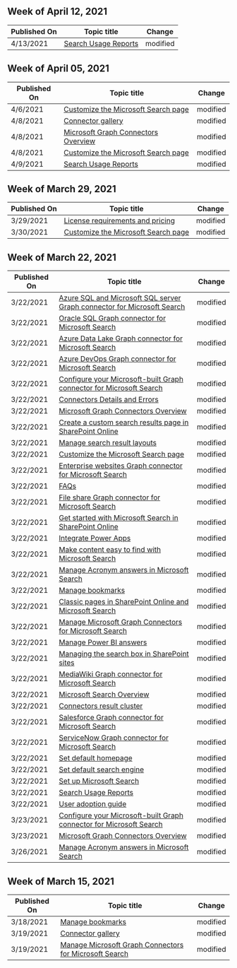 <!-- This file is generated automatically each week. Changes made to this file will be overwritten.-->



## Week of April 12, 2021


| Published On |Topic title | Change |
|------|------------|--------|
| 4/13/2021 | [Search Usage Reports](/MicrosoftSearch/usage-reports) | modified |


## Week of April 05, 2021


| Published On |Topic title | Change |
|------|------------|--------|
| 4/6/2021 | [Customize the Microsoft Search page](/MicrosoftSearch/customize-search-page) | modified |
| 4/8/2021 | [Connector gallery](/MicrosoftSearch/connectors-gallery) | modified |
| 4/8/2021 | [Microsoft Graph Connectors Overview](/MicrosoftSearch/connectors-overview) | modified |
| 4/8/2021 | [Customize the Microsoft Search page](/MicrosoftSearch/customize-search-page) | modified |
| 4/9/2021 | [Search Usage Reports](/MicrosoftSearch/usage-reports) | modified |


## Week of March 29, 2021


| Published On |Topic title | Change |
|------|------------|--------|
| 3/29/2021 | [License requirements and pricing](/MicrosoftSearch/licensing) | modified |
| 3/30/2021 | [Customize the Microsoft Search page](/MicrosoftSearch/customize-search-page) | modified |


## Week of March 22, 2021


| Published On |Topic title | Change |
|------|------------|--------|
| 3/22/2021 | [Azure SQL and Microsoft SQL server Graph connector for Microsoft Search](/MicrosoftSearch/mssql-connector) | modified |
| 3/22/2021 | [Oracle SQL Graph connector for Microsoft Search](/MicrosoftSearch/oraclesql-connector) | modified |
| 3/22/2021 | [Azure Data Lake Graph connector for Microsoft Search](/MicrosoftSearch/azure-data-lake-connector) | modified |
| 3/22/2021 | [Azure DevOps Graph connector for Microsoft Search](/MicrosoftSearch/azure-devops-connector) | modified |
| 3/22/2021 | [Configure your Microsoft-built Graph connector for Microsoft Search](/MicrosoftSearch/configure-connector) | modified |
| 3/22/2021 | [Connectors Details and Errors](/MicrosoftSearch/connector-details-errors) | modified |
| 3/22/2021 | [Microsoft Graph Connectors Overview](/MicrosoftSearch/connectors-overview) | modified |
| 3/22/2021 | [Create a custom search results page in SharePoint Online](/MicrosoftSearch/create-search-results-pages) | modified |
| 3/22/2021 | [Manage search result layouts](/MicrosoftSearch/customize-results-layout) | modified |
| 3/22/2021 | [Customize the Microsoft Search page](/MicrosoftSearch/customize-search-page) | modified |
| 3/22/2021 | [Enterprise websites Graph connector for Microsoft Search](/MicrosoftSearch/enterprise-web-connector) | modified |
| 3/22/2021 | [FAQs](/MicrosoftSearch/faqs) | modified |
| 3/22/2021 | [File share Graph connector for Microsoft Search](/MicrosoftSearch/fileshare-connector) | modified |
| 3/22/2021 | [Get started with Microsoft Search in SharePoint Online](/MicrosoftSearch/get-started-search-in-sharepoint-online) | modified |
| 3/22/2021 | [Integrate Power Apps](/MicrosoftSearch/integrate-powerapps) | modified |
| 3/22/2021 | [Make content easy to find with Microsoft Search](/MicrosoftSearch/make-content-easy-to-find) | modified |
| 3/22/2021 | [Manage Acronym answers in Microsoft Search](/MicrosoftSearch/manage-acronyms) | modified |
| 3/22/2021 | [Manage bookmarks](/MicrosoftSearch/manage-bookmarks) | modified |
| 3/22/2021 | [Classic pages in SharePoint Online and Microsoft Search](/MicrosoftSearch/manage-classic-spo-pages) | modified |
| 3/22/2021 | [Manage Microsoft Graph Connectors for Microsoft Search](/MicrosoftSearch/manage-connector) | modified |
| 3/22/2021 | [Manage Power BI answers](/MicrosoftSearch/manage-powerbi) | modified |
| 3/22/2021 | [Managing the search box in SharePoint sites](/MicrosoftSearch/manage-spo-search-box) | modified |
| 3/22/2021 | [MediaWiki Graph connector for Microsoft Search](/MicrosoftSearch/mediawiki-connector) | modified |
| 3/22/2021 | [Microsoft Search Overview](/MicrosoftSearch/overview-microsoft-search) | modified |
| 3/22/2021 | [Connectors result cluster](/MicrosoftSearch/result-cluster) | modified |
| 3/22/2021 | [Salesforce Graph connector for Microsoft Search](/MicrosoftSearch/salesforce-connector) | modified |
| 3/22/2021 | [ServiceNow Graph connector for Microsoft Search](/MicrosoftSearch/servicenow-connector) | modified |
| 3/22/2021 | [Set default homepage](/MicrosoftSearch/set-default-homepage) | modified |
| 3/22/2021 | [Set default search engine](/MicrosoftSearch/set-default-search-engine) | modified |
| 3/22/2021 | [Set up Microsoft Search](/MicrosoftSearch/setup-microsoft-search) | modified |
| 3/22/2021 | [Search Usage Reports](/MicrosoftSearch/usage-reports) | modified |
| 3/22/2021 | [User adoption guide](/MicrosoftSearch/user-adoption-guide) | modified |
| 3/23/2021 | [Configure your Microsoft-built Graph connector for Microsoft Search](/MicrosoftSearch/configure-connector) | modified |
| 3/23/2021 | [Microsoft Graph Connectors Overview](/MicrosoftSearch/connectors-overview) | modified |
| 3/26/2021 | [Manage Acronym answers in Microsoft Search](/MicrosoftSearch/manage-acronyms) | modified |


## Week of March 15, 2021


| Published On |Topic title | Change |
|------|------------|--------|
| 3/18/2021 | [Manage bookmarks](/MicrosoftSearch/manage-bookmarks) | modified |
| 3/19/2021 | [Connector gallery](/MicrosoftSearch/connectors-gallery) | modified |
| 3/19/2021 | [Manage Microsoft Graph Connectors for Microsoft Search](/MicrosoftSearch/manage-connector) | modified |
